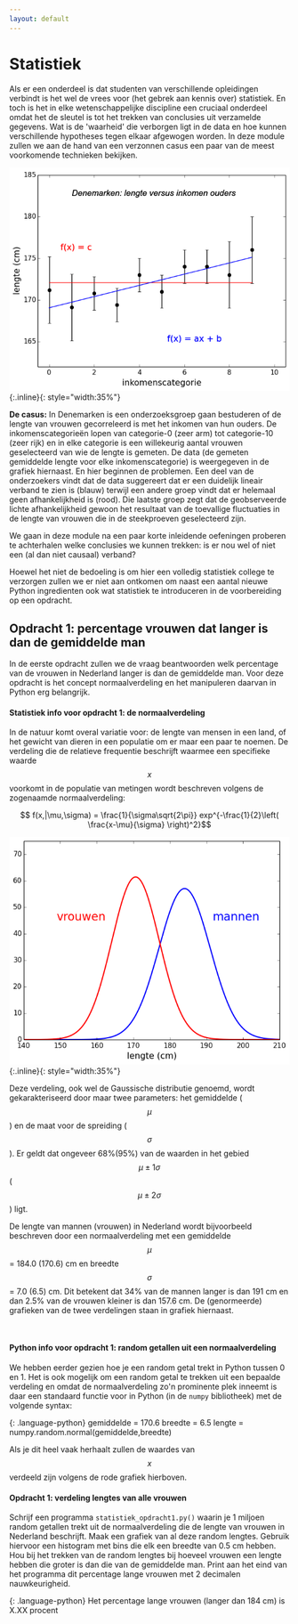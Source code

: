 ```yaml
---
layout: default
---
```

# Statistiek #

Als er een onderdeel is dat studenten van verschillende opleidingen verbindt is het wel de 
vrees voor (het gebrek aan kennis over) statistiek. En toch is het in elke wetenschappelijke 
discipline een cruciaal onderdeel omdat het de sleutel is tot het trekken van conclusies uit 
verzamelde gegevens. Wat is de 'waarheid' die verborgen ligt in de data en hoe kunnen 
verschillende hypotheses tegen elkaar afgewogen worden. In deze module zullen we aan de 
hand van een verzonnen casus een paar van de meest voorkomende technieken bekijken.

![](ExampleDenemarken.png){:.inline}{: style="width:35%"}

**De casus:** In Denemarken is een onderzoeksgroep gaan bestuderen of de lengte van vrouwen 
gecorreleerd is met het inkomen van hun ouders. De inkomenscategorie&euml;n lopen van 
categorie-0 (zeer arm) tot categorie-10 (zeer rijk) en in elke categorie is een willekeurig 
aantal vrouwen geselecteerd van wie de lengte is gemeten. De data (de gemeten gemiddelde lengte 
voor elke inkomenscategorie) is weergegeven in de grafiek hiernaast. En hier beginnen de problemen.
Een deel van de onderzoekers vindt dat de data suggereert dat er een duidelijk lineair 
verband te zien is (blauw) terwijl een andere groep vindt dat er helemaal geen afhankelijkheid 
is (rood). Die laatste groep zegt dat de geobserveerde lichte afhankelijkheid gewoon het resultaat 
van de toevallige fluctuaties in de lengte van vrouwen die in de steekproeven geselecteerd zijn. 

We gaan in deze module na een paar korte inleidende oefeningen proberen te achterhalen welke 
conclusies we kunnen trekken: is er nou wel of niet een (al dan niet causaal) verband?

Hoewel het niet de bedoeling is om hier een volledig statistiek college te verzorgen zullen we er 
niet aan ontkomen om naast een aantal nieuwe Python ingredienten ook wat statistiek te introduceren 
in de voorbereiding op een opdracht.
 
## Opdracht 1: percentage vrouwen dat langer is dan de gemiddelde man

In de eerste opdracht zullen we de vraag beantwoorden welk percentage van de vrouwen in Nederland langer 
is dan de gemiddelde man. Voor deze opdracht is het concept normaalverdeling en het manipuleren 
daarvan in Python erg belangrijk.

#### Statistiek info voor opdracht 1:  de normaalverdeling 

In de natuur komt overal variatie voor: de lengte van mensen in een land, of het gewicht van 
dieren in een populatie om er maar een paar te noemen. De verdeling die de relatieve frequentie 
beschrijft waarmee een specifieke waarde $$x$$ voorkomt in de populatie van metingen wordt beschreven 
volgens de zogenaamde normaalverdeling:

$$ f(x,|\mu,\sigma) = \frac{1}{\sigma\sqrt{2\pi}} exp^{-\frac{1}{2}\left( \frac{x-\mu}{\sigma} \right)^2}$$

![](ExampleLengte.png){:.inline}{: style="width:35%"}

Deze verdeling, ook wel de Gaussische distributie genoemd, wordt gekarakteriseerd door maar 
twee parameters: het gemiddelde ($$\mu$$) en de maat voor de spreiding ($$\sigma$$). Er geldt 
dat ongeveer 68%(95%) van de waarden in het gebied $$\mu \pm 1\sigma$$ ($$\mu \pm 2\sigma$$) ligt.

De lengte van mannen (vrouwen) in Nederland wordt bijvoorbeeld beschreven door een normaalverdeling 
met een gemiddelde $$\mu$$ = 184.0 (170.6) cm en breedte $$\sigma$$ = 7.0 (6.5) cm.  Dit betekent 
dat 34% van de mannen langer is dan 191 cm en dan 2.5% van de vrouwen kleiner is dan 157.6 cm. 
De (genormeerde) grafieken van de twee verdelingen staan in grafiek hiernaast.

<br>

#### Python info voor opdracht 1: random getallen uit een normaalverdeling 

We hebben eerder gezien hoe je een random getal trekt in Python tussen 0 en 1. Het is ook mogelijk 
om een random getal te trekken uit een bepaalde verdeling en omdat de normaalverdeling zo'n prominente 
plek inneemt is daar een standaard functie voor in Python (in de `numpy` bibliotheek) met de volgende 
syntax:

{: .language-python}
    gemiddelde = 170.6
    breedte = 6.5
    lengte = numpy.random.normal(gemiddelde,breedte)

Als je dit heel vaak herhaalt zullen de waardes van $$x$$ verdeeld zijn volgens de rode grafiek 
hierboven.

#### Opdracht 1: verdeling lengtes van alle vrouwen

Schrijf een programma `statistiek_opdracht1.py()` waarin je 1 miljoen random getallen trekt uit de 
normaalverdeling die de lengte van vrouwen in Nederland beschrijft. Maak een grafiek van 
al deze random lengtes. Gebruik hiervoor een histogram met bins die elk een breedte van 
0.5 cm hebben. Hou bij het trekken van de random lengtes bij hoeveel vrouwen een lengte 
hebben die groter is dan die van de gemiddelde man. Print aan het eind van het programma 
dit percentage lange vrouwen met 2 decimalen nauwkeurigheid.

{: .language-python}
    Het percentage lange vrouwen (langer dan 184 cm) is X.XX procent
